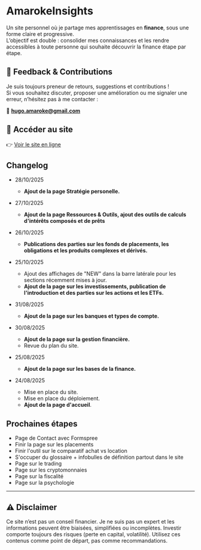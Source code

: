 # AmarokeInsights

Un site personnel où je partage mes apprentissages en **finance**, sous une forme claire et progressive.  
L’objectif est double : consolider mes connaissances et les rendre accessibles à toute personne qui souhaite découvrir la finance étape par étape.

## 💬 Feedback & Contributions

Je suis toujours preneur de retours, suggestions et contributions !  
Si vous souhaitez discuter, proposer une amélioration ou me signaler une erreur, n’hésitez pas à me contacter :  

📧 **<hugo.amaroke@gmail.com>**

## 🚀 Accéder au site

👉 [Voir le site en ligne](https://amaroke.github.io/AmarokeInsights)

## Changelog

- 28/10/2025
  - **Ajout de la page Stratégie personelle.**

- 27/10/2025
  - **Ajout de la page Ressources & Outils, ajout des outils de calculs d'intérêts composés et de prêts**

- 26/10/2025
  - **Publications des parties sur les fonds de placements, les obligations et les produits complexes et dérivés.**

- 25/10/2025
  - Ajout des affichages de "NEW" dans la barre latérale pour les sections récemment mises à jour.
  - **Ajout de la page sur les investissements, publication de l'introduction et des parties sur les actions et les ETFs.**

- 31/08/2025
  - **Ajout de la page sur les banques et types de compte.**

- 30/08/2025
  - **Ajout de la page sur la gestion financière.**
  - Revue du plan du site.

- 25/08/2025
  - **Ajout de la page sur les bases de la finance.**

- 24/08/2025
  - Mise en place du site.
  - Mise en place du déploiement.
  - **Ajout de la page d'accueil**.

## Prochaines étapes

- Page de Contact avec Formspree
- Finir la page sur les placements
- Finir l'outil sur le comparatif achat vs location
- S'occuper du glossaire + infobulles de définition partout dans le site
- Page sur le trading
- Page sur les cryptomonnaies
- Page sur la fiscalité
- Page sur la psychologie

---

## ⚠️ Disclaimer

Ce site n’est pas un conseil financier.
Je ne suis pas un expert et les informations peuvent être biaisées, simplifiées ou incomplètes.
Investir comporte toujours des risques (perte en capital, volatilité).
Utilisez ces contenus comme point de départ, pas comme recommandations.
